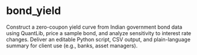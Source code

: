 # bond_yield
Construct a zero-coupon yield curve from Indian government bond data using QuantLib, price a sample bond, and analyze sensitivity to interest rate changes. Deliver an editable Python script, CSV output, and plain-language summary for client use (e.g., banks, asset managers).
